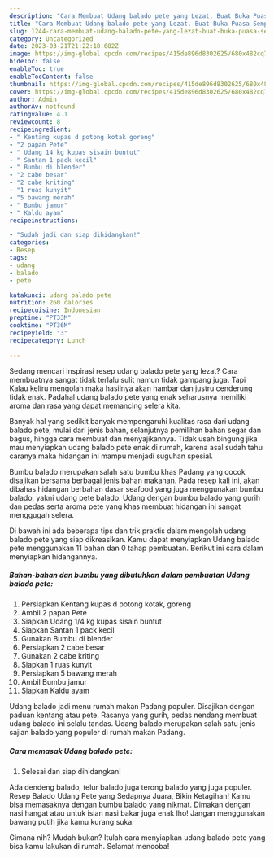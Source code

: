 ```yaml
---
description: "Cara Membuat Udang balado pete yang Lezat, Buat Buka Puasa Sempurna"
title: "Cara Membuat Udang balado pete yang Lezat, Buat Buka Puasa Sempurna"
slug: 1244-cara-membuat-udang-balado-pete-yang-lezat-buat-buka-puasa-sempurna
category: Uncategorized
date: 2023-03-21T21:22:18.682Z
image: https://img-global.cpcdn.com/recipes/415de896d8302625/680x482cq70/udang-balado-pete-foto-resep-utama.jpg
hideToc: false
enableToc: true
enableTocContent: false
thumbnail: https://img-global.cpcdn.com/recipes/415de896d8302625/680x482cq70/udang-balado-pete-foto-resep-utama.jpg
cover: https://img-global.cpcdn.com/recipes/415de896d8302625/680x482cq70/udang-balado-pete-foto-resep-utama.jpg
author: Admin
authorAv: notfound
ratingvalue: 4.1
reviewcount: 8
recipeingredient:
- " Kentang kupas d potong kotak goreng"
- "2 papan Pete"
- " Udang 14 kg kupas sisain buntut"
- " Santan 1 pack kecil"
- " Bumbu di blender"
- "2 cabe besar"
- "2 cabe kriting"
- "1 ruas kunyit"
- "5 bawang merah"
- " Bumbu jamur"
- " Kaldu ayam"
recipeinstructions:

- "Sudah jadi dan siap dihidangkan!"
categories:
- Resep
tags:
- udang
- balado
- pete

katakunci: udang balado pete 
nutrition: 260 calories
recipecuisine: Indonesian
preptime: "PT33M"
cooktime: "PT36M"
recipeyield: "3"
recipecategory: Lunch

---
```



Sedang mencari inspirasi resep udang balado pete yang lezat? Cara membuatnya sangat tidak terlalu sulit namun tidak gampang juga. Tapi Kalau keliru mengolah maka hasilnya akan hambar dan justru cenderung tidak enak. Padahal udang balado pete yang enak seharusnya memiliki aroma dan rasa yang dapat memancing selera kita.


Banyak hal yang sedikit banyak mempengaruhi kualitas rasa dari udang balado pete, mulai dari jenis bahan, selanjutnya pemilihan bahan segar dan bagus, hingga cara membuat dan menyajikannya. Tidak usah bingung jika mau menyiapkan udang balado pete enak di rumah, karena asal sudah tahu caranya maka hidangan ini mampu menjadi suguhan spesial.

Bumbu balado merupakan salah satu bumbu khas Padang yang cocok disajikan bersama berbagai jenis bahan makanan. Pada resep kali ini, akan dibahas hidangan berbahan dasar seafood yang juga menggunakan bumbu balado, yakni udang pete balado. Udang dengan bumbu balado yang gurih dan pedas serta aroma pete yang khas membuat hidangan ini sangat menggugah selera.


Di bawah ini ada beberapa tips dan trik praktis dalam mengolah udang balado pete yang siap dikreasikan. Kamu dapat menyiapkan Udang balado pete menggunakan 11 bahan dan 0 tahap pembuatan. Berikut ini cara dalam menyiapkan hidangannya.

<!--inarticleads1-->

##### Bahan-bahan dan bumbu yang dibutuhkan dalam pembuatan Udang balado pete:

1. Persiapkan  Kentang kupas d potong kotak, goreng
1. Ambil 2 papan Pete
1. Siapkan  Udang 1/4 kg kupas sisain buntut
1. Siapkan  Santan 1 pack kecil
1. Gunakan  Bumbu di blender
1. Persiapkan 2 cabe besar
1. Gunakan 2 cabe kriting
1. Siapkan 1 ruas kunyit
1. Persiapkan 5 bawang merah
1. Ambil  Bumbu jamur
1. Siapkan  Kaldu ayam


Udang balado jadi menu rumah makan Padang populer. Disajikan dengan paduan kentang atau pete. Rasanya yang gurih, pedas nendang membuat udang balado ini selalu tandas. Udang balado merupakan salah satu jenis sajian balado yang populer di rumah makan Padang. 

<!--inarticleads2-->

##### Cara memasak Udang balado pete:


1. Selesai dan siap dihidangkan!

Ada dendeng balado, telur balado juga terong balado yang juga populer. Resep Balado Udang Pete yang Sedapnya Juara, Bikin Ketagihan! Kamu bisa memasaknya dengan bumbu balado yang nikmat. Dimakan dengan nasi hangat atau untuk isian nasi bakar juga enak lho! Jangan menggunakan bawang putih jika kamu kurang suka. 

Gimana nih? Mudah bukan? Itulah cara menyiapkan udang balado pete yang bisa kamu lakukan di rumah. Selamat mencoba!
